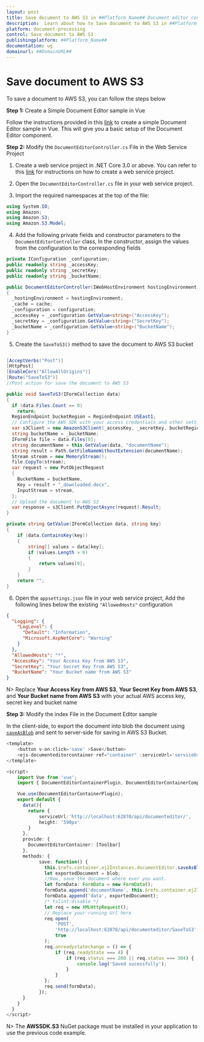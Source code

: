 ```yaml
---
layout: post
title: Save document to AWS S3 in ##Platform_Name## Document editor control | Syncfusion
description:  Learn about how to Save document to AWS S3 in ##Platform_Name## Document editor of Syncfusion Essential JS 2 and more details.
platform: document-processing
control: Save document to AWS S3
publishingplatform: ##Platform_Name##
documentation: ug
domainurl: ##DomainURL##
---
```


# Save document to AWS S3

To save a document to AWS S3, you can follow the steps below

**Step 1:** Create a Simple Document Editor sample in Vue

Follow the instructions provided in this [link](../../document-editor/getting-started) to create a simple Document Editor sample in Vue. This will give you a basic setup of the Document Editor component.

**Step 2:** Modify the `DocumentEditorController.cs` File in the Web Service Project

1. Create a web service project in .NET Core 3.0 or above. You can refer to this [link](../../document-editor/web-services-overview) for instructions on how to create a web service project.

2. Open the `DocumentEditorController.cs` file in your web service project.

3. Import the required namespaces at the top of the file:

```csharp
using System.IO;
using Amazon;
using Amazon.S3;
using Amazon.S3.Model;
```

4. Add the following private fields and constructor parameters to the `DocumentEditorController` class, In the constructor, assign the values from the configuration to the corresponding fields

```csharp
private IConfiguration _configuration;
public readonly string _accessKey;
public readonly string _secretKey;
public readonly string _bucketName;

public DocumentEditorController(IWebHostEnvironment hostingEnvironment, IMemoryCache cache, IConfiguration configuration)
{
  _hostingEnvironment = hostingEnvironment;
  _cache = cache;
  _configuration = configuration;
  _accessKey = _configuration.GetValue<string>("AccessKey");
  _secretKey = _configuration.GetValue<string>("SecretKey");
  _bucketName = _configuration.GetValue<string>("BucketName");
}
```

5. Create the `SaveToS3()` method to save the document to AWS S3 bucket

```csharp

[AcceptVerbs("Post")]
[HttpPost]
[EnableCors("AllowAllOrigins")]
[Route("SaveToS3")]
//Post action for save the document to AWS S3

public void SaveToS3(IFormCollection data)
{
  if (data.Files.Count == 0)
    return;
  RegionEndpoint bucketRegion = RegionEndpoint.USEast1;
  // Configure the AWS SDK with your access credentials and other settings
  var s3Client = new AmazonS3Client(_accessKey, _secretKey, bucketRegion);
  string bucketName = _bucketName;
  IFormFile file = data.Files[0];
  string documentName = this.GetValue(data, "documentName");
  string result = Path.GetFileNameWithoutExtension(documentName);
  Stream stream = new MemoryStream();
  file.CopyTo(stream);
  var request = new PutObjectRequest
  {
    BucketName = bucketName,
    Key = result + "_downloaded.docx",
    InputStream = stream,
  };
  // Upload the document to AWS S3
  var response = s3Client.PutObjectAsync(request).Result;
}

private string GetValue(IFormCollection data, string key)
{
    if (data.ContainsKey(key))
    {
        string[] values = data[key];
        if (values.Length > 0)
        {
            return values[0];
        }
    }
    return "";
}
```

6. Open the `appsettings.json` file in your web service project, Add the following lines below the existing `"AllowedHosts"` configuration

```json
{
  "Logging": {
    "LogLevel": {
      "Default": "Information",
      "Microsoft.AspNetCore": "Warning"
    }
  },
  "AllowedHosts": "*",
  "AccessKey": "Your Access Key from AWS S3",
  "SecretKey": "Your Secret Key from AWS S3",
  "BucketName": "Your Bucket name from AWS S3"
}
```

N> Replace **Your Access Key from AWS S3**, **Your Secret Key from AWS S3**, and **Your Bucket name from AWS S3** with your actual AWS access key, secret key and bucket name

**Step 3:**  Modify the index File in the Document Editor sample

In the client-side, to export the document into blob the document using [`saveAsBlob`](https://ej2.syncfusion.com/vue/documentation/api/document-editor/#saveasblob) and sent to server-side for saving in AWS S3 Bucket.

```typescript
<template>
    <button v-on:click='save' >Save</button>
    <ejs-documenteditorcontainer ref="container" :serviceUrl='serviceUrl' :height='height' :enableToolbar='true' :created= "onCreate()"> </ejs-documenteditorcontainer>
</template>

<script>
    import Vue from 'vue';
    import { DocumentEditorContainerPlugin, DocumentEditorContainerComponent,Toolbar } from '@syncfusion/ej2-vue-documenteditor';

    Vue.use(DocumentEditorContainerPlugin);
    export default {
      data(){
        return {
            serviceUrl:'http://localhost:62870/api/documenteditor/',
            height: '590px'
        }
      },
      provide: {
        DocumentEditorContainer: [Toolbar]
      },
      methods: {
            save: function() {
              this.$refs.container.ej2Instances.documentEditor.saveAsBlob('Docx').then((blob: Blob) => {
              let exportedDocument = blob;
              //Now, save the document where ever you want.
              let formData: FormData = new FormData();
              formData.append('documentName', this.$refs.container.ej2Instances.documentEditor.documentName);
              formData.append('data', exportedDocument);
              /* tslint:disable */
              let req = new XMLHttpRequest();
              // Replace your running Url here
              req.open(
                  'POST',
                  'http://localhost:62870/api/documenteditor/SaveToS3',
                  true
              );
              req.onreadystatechange = () => {
                  if (req.readyState === 4) {
                      if (req.status === 200 || req.status === 304) {
                          console.log('Saved sucessfully');
                      }
                  }
              };
              req.send(formData);
            });
      }
    }
  }
</script>

```

N> The **AWSSDK.S3** NuGet package must be installed in your application to use the previous code example.